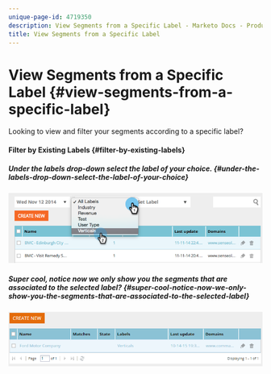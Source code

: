 ```yaml
---
unique-page-id: 4719350
description: View Segments from a Specific Label - Marketo Docs - Product Documentation
title: View Segments from a Specific Label
---
```


# View Segments from a Specific Label {#view-segments-from-a-specific-label}

Looking to view and filter your segments according to a specific label?

#### Filter by Existing Labels {#filter-by-existing-labels}

##### Under the labels drop-down select the label of your choice. {#under-the-labels-drop-down-select-the-label-of-your-choice}

![](assets/image2014-11-26-13-3a44-3a23.png)

##### Super cool, notice now we only show you the segments that are associated to the selected label? {#super-cool-notice-now-we-only-show-you-the-segments-that-are-associated-to-the-selected-label}

![](assets/image2015-10-14-16-3a31-3a52.png)


